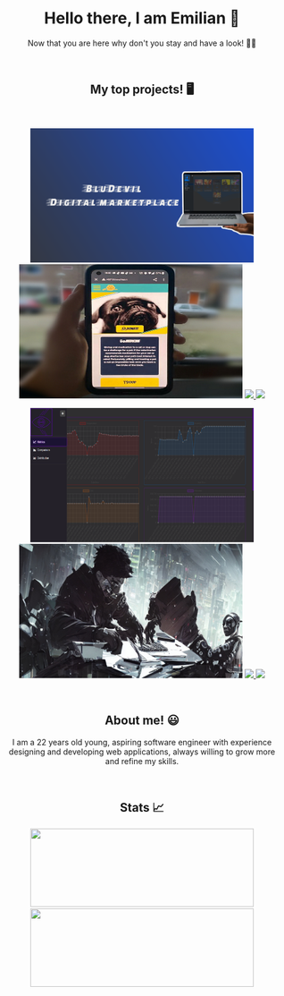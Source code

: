 <h1 align="center">Hello there, I am Emilian  👋</h1>
<p align="center">Now that you are here why don't you stay and have a look! 🤷‍♂️</p>
<br>
<h2 align="center">My top projects! 🖥️</h2>
<br>
<p align="center" width="100%">
  <img width="400" height="240" src="https://github.com/AEM-F/AEM/blob/main/rep-bdv-temp.png" />
  <img width="400" height="240" src="https://github.com/AEM-F/AEM/blob/main/rep-asw-temp.jpg" />
  <a href="https://github.com/AEM-F/bludevil-digital-marketplace">
    <img src="https://github-readme-stats.vercel.app/api/pin/?username=AEM-F&repo=bludevil-digital-marketplace&theme=tokyonight" />
  </a>
  <a href="https://github.com/AEM-F/animal-shelter-website">
    <img src="https://github-readme-stats.vercel.app/api/pin/?username=AEM-F&repo=animal-shelter-website&theme=tokyonight" />
  </a>
</p>
<p align="center" width="100%">
  <img width="400" height="240" src="https://github.com/AEM-F/AEM/blob/main/rep-env-sys-temp.png" />
   <img width="400" height="240" src="https://github.com/AEM-F/AEM/blob/main/tn-anime.jpg" />
  <a href="https://github.com/AEM-F/web-app-iot-sensor-data-visualization">
      <img src="https://github-readme-stats.vercel.app/api/pin/?username=AEM-F&repo=web-app-iot-sensor-data-visualization&theme=tokyonight" />
    </a>
  <a href="https://github.com/AEM-F/hanime">
      <img src="https://github-readme-stats.vercel.app/api/pin/?username=AEM-F&repo=hanime&theme=tokyonight" />
    </a>
</p>
<br>
<h2 align="center">About me! 😃</h2>
<p align="center">
I am a 22 years old young, aspiring software engineer with experience designing and developing web applications, always willing to grow more and refine my skills.
</p>
<br>
<h2 align="center"> Stats 📈</h2>
<p align="center">
  <img src="https://github-readme-stats.vercel.app/api?username=AEM-F&theme=tokyonight&show_icons=true" width="400" height="140" />
  <img src="https://github-readme-stats.vercel.app/api/top-langs/?username=AEM-F&layout=compact&theme=tokyonight" width="400" height="140" />
</p>
